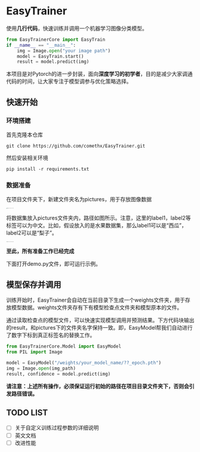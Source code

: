 # EasyTrainer
使用**几行代码**，快速训练并调用一个机器学习图像分类模型。

```python
from EasyTrainerCore import EasyTrain
if __name__ == "__main__":
    img = Image.open("your image path")
    model = EasyTrain.start()
    result = model.predict(img)
```

本项目是对Pytorch的进一步封装，面向**深度学习的初学者**，目的是减少大家调通代码的时间，让大家专注于模型调参与优化策略选择。

## 快速开始

### 环境搭建

首先克隆本仓库

```
git clone https://github.com/comethx/EasyTrainer.git
```

然后安装相关环境

```
pip install -r requirements.txt
```

### 数据准备

在项目文件夹下，新建文件夹名为pictures，用于存放图像数据

<img src="https://rufuspic.oss-cn-chengdu.aliyuncs.com/markdown_imgs/image-20220331212737090.png" alt="image-20220331212737090" style="zoom: 10%;" />

将数据集放入pictures文件夹内，路径如图所示。注意，这里的label1，label2等标签可以为中文。比如，假设放入的是水果数据集，那么label1可以是“西瓜”，label2可以是“梨子”。

<img src="https://rufuspic.oss-cn-chengdu.aliyuncs.com/markdown_imgs/image-20220331213621738.png" alt="image-20220331213621738" style="zoom: 10%;" />

**至此，所有准备工作已经完成**

下面打开demo.py文件，即可运行示例。

## 模型保存并调用

训练开始时，EasyTrainer会自动在当前目录下生成一个weights文件夹，用于存放模型数据。weights文件夹存有下有模型检查点文件夹和模型原本的文件。

通过读取检查点的模型文件，可以快速实现模型调用并预测结果。下方代码块输出的result，和pictures下的文件夹名字保持一致。即，EasyModel帮我们自动进行了数字下标到真正标签名的替换工作。

```python
from EasyTrainerCore.Model import EasyModel
from PIL import Image

model = EasyModel("/weights/your_model_name/??_epoch.pth")
img = Image.open(img_path)
result, confidence = model.predict(img)
```

**请注意：上述所有操作，必须保证运行初始的路径在项目目录文件夹下，否则会引发路径错误。**

## TODO LIST

- [ ] 关于自定义训练过程参数的详细说明
- [ ] 英文文档
- [ ] 改进性能
